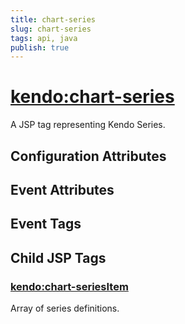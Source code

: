 ```yaml
---
title: chart-series
slug: chart-series
tags: api, java
publish: true
---
```


# <kendo:chart-series>
A JSP tag representing Kendo Series.

## Configuration Attributes


## Event Attributes


## Event Tags
 

## Child JSP Tags

### [<kendo:chart-seriesItem>](/api/wrappers/jsp/chart/seriesitem)

Array of series definitions.
 
